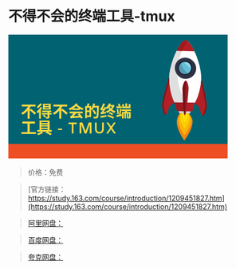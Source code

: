 # 不得不会的终端工具-tmux

![img](../../../assets/study163/free/eca9ff76c157481aadcb34368692441f.png)

> 价格：免费

> [官方链接：https://study.163.com/course/introduction/1209451827.htm](https://study.163.com/course/introduction/1209451827.htm)

> [阿里网盘：]()

> [百度网盘：]()

> [夸克网盘：]()
